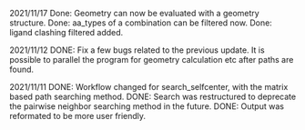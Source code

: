 2021/11/17
Done: Geometry can now be evaluated with a geometry structure. 
Done: aa_types of a combination can be filtered now.
Done: ligand clashing filtered added.

2021/11/12
DONE: Fix a few bugs related to the previous update. 
It is possible to parallel the program for geometry calculation etc after paths are found. 

2021/11/11
DONE: Workflow changed for search_selfcenter, with the matrix based path searching method.
DONE: Search was restructured to deprecate the pairwise neighbor searching method in the future.
DONE: Output was reformated to be more user friendly.
